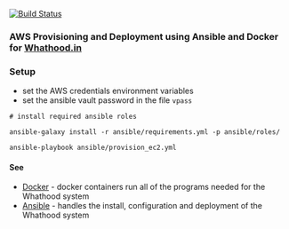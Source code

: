 [![Build Status](https://travis-ci.org/whathood/devops.svg?branch=master)](https://travis-ci.org/whathood/devops)

### AWS Provisioning and Deployment using Ansible and Docker for [Whathood.in](https://github.com/jimRsmiley/whathood)

### Setup

* set the AWS credentials environment variables
* set the ansible vault password in the file `vpass`

~~~~
# install required ansible roles

ansible-galaxy install -r ansible/requirements.yml -p ansible/roles/

ansible-playbook ansible/provision_ec2.yml

~~~~

#### See

* [Docker](docker/README.md) - docker containers run all of the programs needed for the Whathood system
* [Ansible](ansible/README.md) - handles the install, configuration and deployment of the Whathood system
